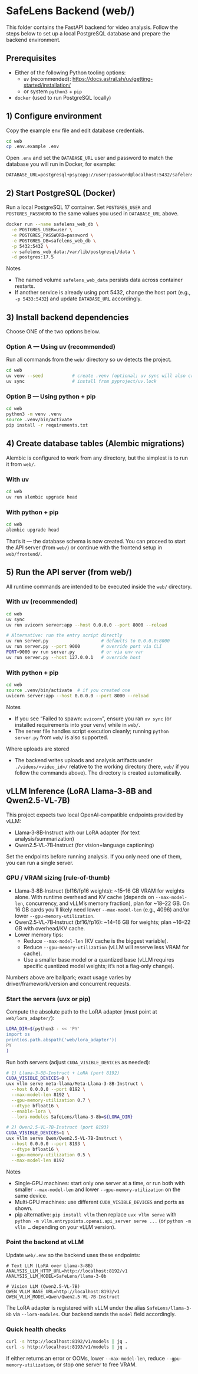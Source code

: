 # SafeLens Backend (web/)

This folder contains the FastAPI backend for video analysis. Follow the steps below to set up a local PostgreSQL database and prepare the backend environment.

## Prerequisites

- Either of the following Python tooling options:
    - `uv` (recommended): https://docs.astral.sh/uv/getting-started/installation/
    - or system `python3` + `pip`
- `docker` (used to run PostgreSQL locally)

## 1) Configure environment

Copy the example env file and edit database credentials.

```bash
cd web
cp .env.example .env
```

Open `.env` and set the `DATABASE_URL` user and password to match the database you will run in Docker, for example:

```
DATABASE_URL=postgresql+psycopg://user:password@localhost:5432/safelens_web_db
```

## 2) Start PostgreSQL (Docker)

Run a local PostgreSQL 17 container. Set `POSTGRES_USER` and `POSTGRES_PASSWORD` to the same values you used in `DATABASE_URL` above.

```bash
docker run --name safelens_web_db \
  -e POSTGRES_USER=user \
  -e POSTGRES_PASSWORD=password \
  -e POSTGRES_DB=safelens_web_db \
  -p 5432:5432 \
  -v safelens_web_data:/var/lib/postgresql/data \
  -d postgres:17.5
```

Notes

- The named volume `safelens_web_data` persists data across container restarts.
- If another service is already using port 5432, change the host port (e.g., `-p 5433:5432`) and update `DATABASE_URL` accordingly.

## 3) Install backend dependencies

Choose ONE of the two options below.

### Option A — Using uv (recommended)

Run all commands from the `web/` directory so uv detects the project.

```bash
cd web
uv venv --seed           # create .venv (optional; uv sync will also create it)
uv sync                  # install from pyproject/uv.lock
```

### Option B — Using python + pip

```bash
cd web
python3 -m venv .venv
source .venv/bin/activate
pip install -r requirements.txt
```

## 4) Create database tables (Alembic migrations)

Alembic is configured to work from any directory, but the simplest is to run it from `web/`.

### With uv

```bash
cd web
uv run alembic upgrade head
```

### With python + pip

```bash
cd web
alembic upgrade head
```

That’s it — the database schema is now created. You can proceed to start the API server (from `web/`) or continue with the frontend setup in `web/frontend/`.

## 5) Run the API server (from web/)

All runtime commands are intended to be executed inside the `web/` directory.

### With uv (recommended)

```bash
cd web
uv sync
uv run uvicorn server:app --host 0.0.0.0 --port 8000 --reload

# Alternative: run the entry script directly
uv run server.py                    # defaults to 0.0.0.0:8000
uv run server.py --port 9000        # override port via CLI
PORT=9000 uv run server.py          # or via env var
uv run server.py --host 127.0.0.1   # override host
```

### With python + pip

```bash
cd web
source .venv/bin/activate  # if you created one
uvicorn server:app --host 0.0.0.0 --port 8000 --reload
```

Notes
- If you see “Failed to spawn: `uvicorn`”, ensure you ran `uv sync` (or installed requirements into your venv) while in `web/`.
- The server file handles script execution cleanly; running `python server.py` from `web/` is also supported.

Where uploads are stored

- The backend writes uploads and analysis artifacts under `./videos/<video_id>/` relative to the working directory (here, `web/` if you follow the commands above). The directory is created automatically.

## vLLM Inference (LoRA Llama‑3‑8B and Qwen2.5‑VL‑7B)

This project expects two local OpenAI‑compatible endpoints provided by vLLM:

- Llama‑3‑8B‑Instruct with our LoRA adapter (for text analysis/summarization)
- Qwen2.5‑VL‑7B‑Instruct (for vision+language captioning)

Set the endpoints before running analysis. If you only need one of them, you can run a single server.

### GPU / VRAM sizing (rule‑of‑thumb)

- Llama‑3‑8B‑Instruct (bf16/fp16 weights): ~15–16 GB VRAM for weights alone. With runtime overhead and KV cache (depends on `--max-model-len`, concurrency, and vLLM’s memory fraction), plan for ~18–22 GB. On 16 GB cards you’ll likely need lower `--max-model-len` (e.g., 4096) and/or lower `--gpu-memory-utilization`.
- Qwen2.5‑VL‑7B‑Instruct (bf16/fp16): ~14–16 GB for weights; plan ~16–22 GB with overhead/KV cache.
- Lower memory tips:
    - Reduce `--max-model-len` (KV cache is the biggest variable).
    - Reduce `--gpu-memory-utilization` (vLLM will reserve less VRAM for cache).
    - Use a smaller base model or a quantized base (vLLM requires specific quantized model weights; it’s not a flag‑only change).

Numbers above are ballpark; exact usage varies by driver/framework/version and concurrent requests.

### Start the servers (uvx or pip)

Compute the absolute path to the LoRA adapter (must point at `web/lora_adapter/`):

```bash
LORA_DIR=$(python3 - << 'PY'
import os
print(os.path.abspath('web/lora_adapter'))
PY
)
```

Run both servers (adjust `CUDA_VISIBLE_DEVICES` as needed):

```bash
# 1) Llama‑3‑8B‑Instruct + LoRA (port 8192)
CUDA_VISIBLE_DEVICES=0 \
uvx vllm serve meta-llama/Meta-Llama-3-8B-Instruct \
  --host 0.0.0.0 --port 8192 \
  --max-model-len 8192 \
  --gpu-memory-utilization 0.7 \
  --dtype bfloat16 \
  --enable-lora \
  --lora-modules SafeLens/llama-3-8b=${LORA_DIR}

# 2) Qwen2.5‑VL‑7B‑Instruct (port 8193)
CUDA_VISIBLE_DEVICES=1 \
uvx vllm serve Qwen/Qwen2.5-VL-7B-Instruct \
  --host 0.0.0.0 --port 8193 \
  --dtype bfloat16 \
  --gpu-memory-utilization 0.5 \
  --max-model-len 8192
```

Notes

- Single‑GPU machines: start only one server at a time, or run both with smaller `--max-model-len` and lower `--gpu-memory-utilization` on the same device.
- Multi‑GPU machines: use different `CUDA_VISIBLE_DEVICES` and ports as shown.
- pip alternative: `pip install vllm` then replace `uvx vllm serve` with `python -m vllm.entrypoints.openai.api_server serve ...` (or `python -m vllm …` depending on your vLLM version).

### Point the backend at vLLM

Update `web/.env` so the backend uses these endpoints:

```env
# Text LLM (LoRA over Llama‑3‑8B)
ANALYSIS_LLM_HTTP_URL=http://localhost:8192/v1
ANALYSIS_LLM_MODEL=SafeLens/llama-3-8b

# Vision LLM (Qwen2.5‑VL‑7B)
QWEN_VLLM_BASE_URL=http://localhost:8193/v1
QWEN_VLLM_MODEL=Qwen/Qwen2.5-VL-7B-Instruct
```

The LoRA adapter is registered with vLLM under the alias `SafeLens/llama-3-8b` via `--lora-modules`. Our backend sends the `model` field accordingly.

### Quick health checks

```bash
curl -s http://localhost:8192/v1/models | jq .
curl -s http://localhost:8193/v1/models | jq .
```

If either returns an error or OOMs, lower `--max-model-len`, reduce `--gpu-memory-utilization`, or stop one server to free VRAM.
